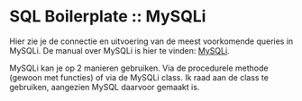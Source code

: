 # SQL Boilerplate :: MySQLi

Hier zie je de connectie en uitvoering van de meest voorkomende queries in MySQLi. De manual over MySQLi is hier te vinden: [MySQLi](http://php.net/mysqli). 

MySQLi kan je op 2 manieren gebruiken. Via de procedurele methode (gewoon met functies) of via de MySQLi class. Ik raad aan de class te gebruiken, aangezien MySQL daarvoor gemaakt is.
